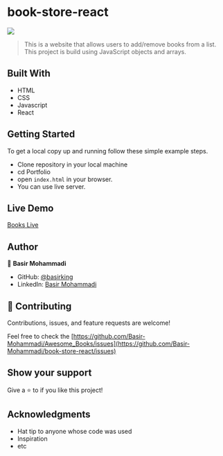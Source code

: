 # book-store-react

![](https://img.shields.io/badge/Microverse-blueviolet)

> This is a website that allows users to add/remove books from a list. This project is build using JavaScript objects and arrays.


## Built With

- HTML
- CSS 
- Javascript
- React

## Getting Started

To get a local copy up and running follow these simple example steps.

- Clone repository in your local machine 
- cd Portfolio
- open `index.html` in your browser.
- You can use live server.

## Live Demo

[Books Live](https://book2store-react.herokuapp.com/)

## Author

👤 **Basir Mohammadi**

- GitHub: [@basirking](https://github.com/Basir-Mohammadi)
- LinkedIn: [Basir Mohammadi](https://www.linkedin.com/in/basirahmad1312/)



## 🤝 Contributing

Contributions, issues, and feature requests are welcome!

Feel free to check the [https://github.com/Basir-Mohammadi/Awesome_Books/issues](https://github.com/Basir-Mohammadi/book-store-react/issues)

## Show your support

Give a ⭐️ to if you like this project!


## Acknowledgments

- Hat tip to anyone whose code was used
- Inspiration
- etc



